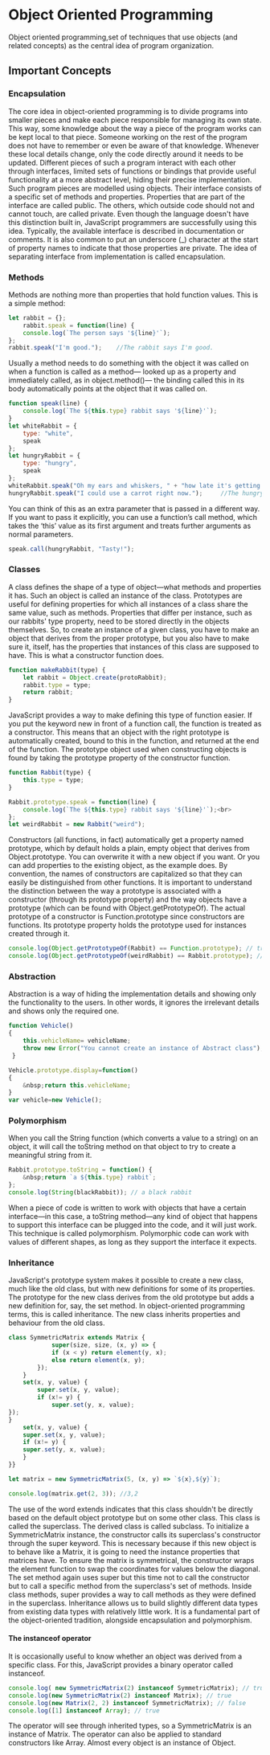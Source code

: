 # Object Oriented Programming
Object oriented programming,set of techniques that use objects (and related concepts) as the central idea of program organization.

## Important Concepts

### **Encapsulation**

The core idea in object-oriented programming is to divide programs into smaller pieces and make each piece responsible for managing its own state. This way, some knowledge about the way a piece of the program works can be kept local to that piece. Someone working on the rest of the program does not have to remember or even be aware of that knowledge. Whenever these local details change, only the code directly around it needs to be updated. Different pieces of such a program interact with each other through interfaces, limited sets of functions or bindings that provide useful functionality at a more abstract level, hiding their precise implementation. Such program pieces are modelled using objects. Their interface consists of a specific set of methods and properties. Properties that are part of the interface are called public. The others, which outside code should not and cannot touch, are called private. Even though the language doesn&#39;t have this distinction built in, JavaScript programmers are successfully using this idea. Typically, the available interface is described in documentation or comments. It is also common to put an underscore (\_) character at the start of property names to indicate that those properties are private. The idea of separating interface from implementation is called encapsulation.


### **Methods**

Methods are nothing more than properties that hold function values. This is a simple method:
```javascript
let rabbit = {};
	rabbit.speak = function(line) {
	console.log(`The person says '${line}'`);
};
rabbit.speak("I'm good.");    //The rabbit says I'm good.
```
Usually a method needs to do something with the object it was called on when a function is called as a method— looked up as a property and immediately called, as in object.method()— the binding called this in its body automatically points at the object that it was called on.
```javascript
function speak(line) {
	console.log(`The ${this.type} rabbit says '${line}'`);
}
let whiteRabbit = {
    type: "white",
    speak
};
let hungryRabbit = {
    type: "hungry",
    speak
};
whiteRabbit.speak("Oh my ears and whiskers, " + "how late it's getting!"); <br>     // The white rabbit says 'Oh my ears and whiskers, how late it's getting!
hungryRabbit.speak("I could use a carrot right now.");     //The hungry rabbit says 'I could use a carrot right now.'  
```

You can think of this as an extra parameter that is passed in a different way. If you want to pass it explicitly, you can use a function’s call method, which takes the ‘this’ value as its first argument and treats further arguments as normal parameters.
```javascript
speak.call(hungryRabbit, "Tasty!");
```


### **Classes**
A class defines the shape of a type of object—what methods and properties it has. Such an object is called an instance of the class. Prototypes are useful for defining properties for which all instances of a class share the same value, such as methods. Properties that differ per instance, such as our rabbits&#39; type property, need to be stored directly in the objects themselves. So, to create an instance of a given class, you have to make an object that derives from the proper prototype, but you also have to make sure it, itself, has the properties that instances of this class are supposed to have. This is what a constructor function does.
```javascript
function makeRabbit(type) {
	let rabbit = Object.create(protoRabbit);
	rabbit.type = type;
	return rabbit;
}
```

JavaScript provides a way to make defining this type of function easier. If you put the keyword new in front of a function call, the function is treated as a constructor. This means that an object with the right prototype is automatically created, bound to this in the function, and returned at the end of the function. The prototype object used when constructing objects is found by taking the prototype property of the constructor function.

```javascript
function Rabbit(type) {
	this.type = type;
}

Rabbit.prototype.speak = function(line) {
	console.log(`The ${this.type} rabbit says '${line}'`);<br>
};
let weirdRabbit = new Rabbit("weird");
```

Constructors (all functions, in fact) automatically get a property named prototype, which by default holds a plain, empty object that derives from Object.prototype. You can overwrite it with a new object if you want. Or you can add properties to the existing object, as the example does. By convention, the names of constructors are capitalized so that they can easily be distinguished from other functions. It is important to understand the distinction between the way a prototype is associated with a constructor (through its prototype property) and the way objects have a prototype (which can be found with Object.getPrototypeOf). The actual prototype of a constructor is Function.prototype since constructors are functions. Its prototype property holds the prototype used for instances created through it.<br>
```javascript
console.log(Object.getPrototypeOf(Rabbit) == Function.prototype); // true
console.log(Object.getPrototypeOf(weirdRabbit) == Rabbit.prototype); // true
```


### **Abstraction**
Abstraction is a way of hiding the implementation details and showing only the functionality to the users. In other words, it ignores the irrelevant details and shows only the required one.
```javascript
function Vehicle()
{
	this.vehicleName= vehicleName;
	throw new Error("You cannot create an instance of Abstract class");
 }

Vehicle.prototype.display=function()
{
	&nbsp;return this.vehicleName;
}
var vehicle=new Vehicle();
```


### **Polymorphism**
When you call the String function (which converts a value to a string) on an object, it will call the toString method on that object to try to create a meaningful string from it.
```javascript
Rabbit.prototype.toString = function() {
	&nbsp;return `a ${this.type} rabbit`;
};
console.log(String(blackRabbit)); // a black rabbit
```
When a piece of code is written to work with objects that have a certain interface—in this case, a toString method—any kind of object that happens to support this interface can be plugged into the code, and it will just work. This technique is called polymorphism. Polymorphic code can work with values of different shapes, as long as they support the interface it expects.


### **Inheritance**

JavaScript's prototype system makes it possible to create a new class, much like the old class, but with new definitions for some of its properties. The prototype for the new class derives from the old prototype but adds a new definition for, say, the set method. In object-oriented programming terms, this is called inheritance. The new class inherits properties and behaviour from the old class.
```javascript
class SymmetricMatrix extends Matrix {
	        super(size, size, (x, y) => {
            if (x < y) return element(y, x);
            else return element(x, y);
        });
    }
    set(x, y, value) {
        super.set(x, y, value);
        if (x!= y) {
            super.set(y, x, value);
});
}
	set(x, y, value) {
	super.set(x, y, value);
	if (x!= y) {
	super.set(y, x, value);
	}
}}

let matrix = new SymmetricMatrix(5, (x, y) => `${x},${y}`);

console.log(matrix.get(2, 3)); //3,2
```

The use of the word extends indicates that this class shouldn't be directly based on the default object prototype but on some other class. This class is called the superclass. The derived class is called subclass. To initialize a SymmetricMatrix instance, the constructor calls its superclass's constructor through the super keyword. This is necessary because if this new object is to behave like a Matrix, it is going to need the instance properties that matrices have. To ensure the matrix is symmetrical, the constructor wraps the element function to swap the coordinates for values below the diagonal. The set method again uses super but this time not to call the constructor but to call a specific method from the superclass's set of methods. Inside class methods, super provides a way to call methods as they were defined in the superclass. Inheritance allows us to build slightly different data types from existing data types with relatively little work. It is a fundamental part of the object-oriented tradition, alongside encapsulation and polymorphism.

#### **The instanceof operator**

It is occasionally useful to know whether an object was derived from a specific class. For this, JavaScript provides a binary operator called instanceof.
```javascript
console.log( new SymmetricMatrix(2) instanceof SymmetricMatrix); // true
console.log(new SymmetricMatrix(2) instanceof Matrix); // true
console.log(new Matrix(2, 2) instanceof SymmetricMatrix); // false
console.log([1] instanceof Array); // true
```
The operator will see through inherited types, so a SymmetricMatrix is an instance of Matrix. The operator can also be applied to standard constructors like Array. Almost every object is an instance of Object.
